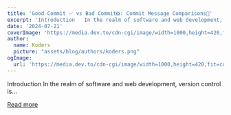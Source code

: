```yaml
---
title: 'Good Commit ✅ vs Bad Commit❎: Commit Message Comparisons🧭'
excerpt: 'Introduction   In the realm of software and web development, version control is...'
date: '2024-07-21'
coverImage: 'https://media.dev.to/cdn-cgi/image/width=1000,height=420,fit=cover,gravity=auto,format=auto/https%3A%2F%2Fdev-to-uploads.s3.amazonaws.com%2Fuploads%2Farticles%2F75nq3gdut6ytj6t61tdc.png'
author:
  name: Koders
  picture: "assets/blog/authors/koders.png"
ogImage:
  url: 'https://media.dev.to/cdn-cgi/image/width=1000,height=420,fit=cover,gravity=auto,format=auto/https%3A%2F%2Fdev-to-uploads.s3.amazonaws.com%2Fuploads%2Farticles%2F75nq3gdut6ytj6t61tdc.png'
---
```


Introduction   In the realm of software and web development, version control is...

[Read more](https://dev.to/kamleshsah_33/good-commit-vs-bad-commit-commit-message-comparisons-1ggp)

